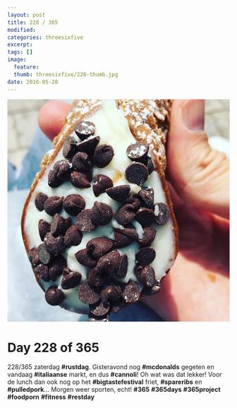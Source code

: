 ```yaml
---
layout: post
title: 228 / 365
modified:
categories: threesixfive
excerpt:
tags: []
image:
  feature: 
  thumb: threesixfive/228-thumb.jpg
date: 2016-05-28
---
```


![228](/images/threesixfive/228.jpg)

# Day 228 of 365

228/365 zaterdag **\#rustdag**. Gisteravond nog **\#mcdonalds** gegeten en vandaag **\#italiaanse** markt, en dus **\#cannoli**! Oh wat was dat lekker! Voor de lunch dan ook nog op het **\#bigtastefestival** friet, **\#spareribs** en **\#pulledpork**... Morgen weer sporten, echt! **\#365** **\#365days** **\#365project** **\#foodporn** **\#fitness** **\#restday**
